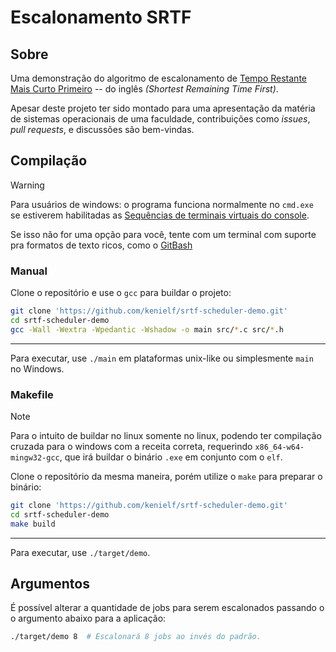 # Escalonamento SRTF
## Sobre
Uma demonstração do algoritmo de escalonamento de 
[Tempo Restante Mais Curto Primeiro] -- do inglês *(Shortest Remaining Time First)*.

[Tempo Restante Mais Curto Primeiro]:
https://pt.wikipedia.org/wiki/Shortest_remaining_time (Tempo Restante Mais Curto Primeiro)

Apesar deste projeto ter sido montado para uma apresentação da matéria de 
sistemas operacionais de uma faculdade, contribuições como *issues*, 
*pull requests*, e discussões são bem-vindas.

## Compilação
> [!WARNING]
> Para usuários de windows: o programa funciona normalmente no `cmd.exe` se
> estiverem habilitadas as [Sequências de terminais virtuais do console].
>
> Se isso não for uma opção para você, tente com um terminal com suporte pra
> formatos de texto ricos, como o [GitBash]

[Sequências de terminais virtuais do console]:
https://learn.microsoft.com/pt-br/windows/console/console-virtual-terminal-sequences (Sequências de terminais virtuais do console)

[GitBash]:
https://gitforwindows.org/index.html (GitBash)


### Manual
Clone o repositório e use o `gcc` para buildar o projeto:
```bash
git clone 'https://github.com/kenielf/srtf-scheduler-demo.git'
cd srtf-scheduler-demo
gcc -Wall -Wextra -Wpedantic -Wshadow -o main src/*.c src/*.h
```

---
Para executar, use `./main` em plataformas unix-like ou simplesmente `main` no 
Windows.

### Makefile
> [!NOTE]
> Para o intuito de buildar no linux somente no linux, podendo ter compilação 
> cruzada para o windows com a receita correta, requerindo 
> `x86_64-w64-mingw32-gcc`, que irá buildar o binário `.exe` em conjunto com
> o `elf`.

Clone o repositório da mesma maneira, porém utilize o `make` para preparar o 
binário:
```bash
git clone 'https://github.com/kenielf/srtf-scheduler-demo.git'
cd srtf-scheduler-demo
make build
```

---
Para executar, use `./target/demo`.

## Argumentos
É possível alterar a quantidade de jobs para serem escalonados passando o 
o argumento abaixo para a aplicação:
```bash
./target/demo 8  # Escalonará 8 jobs ao invés do padrão.
```


